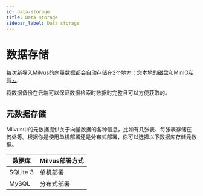 ```yaml
---
id: data-storage
title: Data storage
sidebar_label: Data storage
---
```

# 数据存储

每次新导入Milvus的向量数据都会自动存储在2个地方：您本地的磁盘和[MinIO私有云](https://min.io/product/multi-cloud-gateway#multi-cloud-gateway). 

将数据备份在云端可以保证数据检索时数据时完整且可以方便获取的。

## 元数据存储

Milvus中的元数据提供关于向量数据的各种信息，比如有几张表、每张表存储在何处等。根据你是使用单机部署还是分布式部署，你可以选择以下数据库存储元数据。

| 数据库     |  Milvus部署方式 |
|-----------|----------------|
| SQLite 3  | 单机部署       |
| MySQL     | 分布式部署     |
